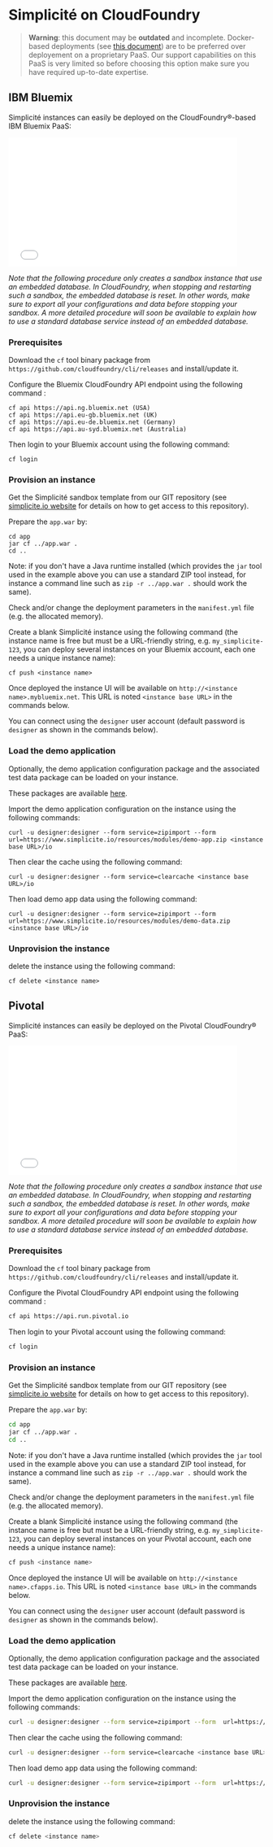 Simplicit&eacute; on CloudFoundry
=================================

> **Warning**: this document may be **outdated** and incomplete.
> Docker-based deployments (see [this document](/lesson/docs/operation/docker)) are to be preferred over deployement on a proprietary PaaS.
> Our support capabilities on this PaaS is very limited so before choosing this option make sure you have required up-to-date expertise.

IBM Bluemix
-----------

Simplicité instances can easily be deployed on the CloudFoundry&reg;-based IBM Bluemix PaaS:

<iframe width="450" height="254" src="//www.youtube.com/embed/P8cKAU2VDIg" frameborder="0" allowfullscreen></iframe>

_Note that the following procedure only creates a sandbox instance that use an embedded database.
In CloudFoundry, when stopping and restarting such a sandbox, the embedded database is reset.
In other words, make sure to export all your configurations and data before stopping your sandbox.
A more detailed procedure will soon be available to explain how to use a standard database
service instead of an embedded database._

### Prerequisites

Download the `cf` tool binary package from `https://github.com/cloudfoundry/cli/releases` and install/update it.

Configure the Bluemix CloudFoundry API endpoint using the following command :

	cf api https://api.ng.bluemix.net (USA)
	cf api https://api.eu-gb.bluemix.net (UK)
	cf api https://api.eu-de.bluemix.net (Germany)
	cf api https://api.au-syd.bluemix.net (Australia)

Then login to your Bluemix account using the following command:

	cf login

### Provision an instance

Get the Simplicité sandbox template from our GIT repository
(see [simplicite.io website](https://www.simplicite.io) for details on how to get access to this repository).

Prepare the `app.war` by:

	cd app
	jar cf ../app.war .
	cd ..

Note: if you don't have a Java runtime installed (which provides the `jar` tool used in the example above
you can use a standard ZIP tool instead, for instance a command line such as `zip -r ../app.war .` should work the same).

Check and/or change the deployment parameters in the `manifest.yml` file (e.g. the allocated memory).

Create a blank Simplicité instance using the following command
(the instance name is free but must be a URL-friendly string, e.g. `my_simplicite-123`,
you can deploy several instances on your Bluemix account, each one needs a unique instance name):
```
cf push <instance name>
```
Once deployed the instance UI will be available on `http://<instance name>.mybluemix.net`.
This URL is noted `<instance base URL>` in the commands below.

You can connect using the `designer` user account (default password is `designer` as shown in the commands below).

### Load the demo application

Optionally, the demo application configuration package and the associated test data package can be loaded on your instance.

These packages are available [here](../../modules).

Import the demo application configuration on the instance using the following commands:
```shell
curl -u designer:designer --form service=zipimport --form  url=https://www.simplicite.io/resources/modules/demo-app.zip <instance base URL>/io
```
Then clear the cache using the following command:
```shell
curl -u designer:designer --form service=clearcache <instance base URL>/io
```
Then load demo app data using the following command:
```shell
curl -u designer:designer --form service=zipimport --form  url=https://www.simplicite.io/resources/modules/demo-data.zip <instance base URL>/io
```
### Unprovision the instance

delete the instance using the following command:
```
cf delete <instance name>
```
Pivotal
-------

Simplicité instances can easily be deployed on the Pivotal CloudFoundry&reg; PaaS:

<iframe width="450" height="254" src="//www.youtube.com/embed/biIyeTruSf4" frameborder="0" allowfullscreen></iframe>

_Note that the following procedure only creates a sandbox instance that use an embedded database.
In CloudFoundry, when stopping and restarting such a sandbox, the embedded database is reset.
In other words, make sure to export all your configurations and data before stopping your sandbox.
A more detailed procedure will soon be available to explain how to use a standard database
service instead of an embedded database._

### Prerequisites

Download the `cf` tool binary package from `https://github.com/cloudfoundry/cli/releases` and install/update it.

Configure the Pivotal CloudFoundry API endpoint using the following command :

```bash
cf api https://api.run.pivotal.io
```

Then login to your Pivotal account using the following command:
 
```bash
cf login
```

### Provision an instance

Get the Simplicité sandbox template from our GIT repository
(see [simplicite.io website](https://www.simplicite.io) for details on how to get access to this repository).

Prepare the `app.war` by:

```bash
cd app
jar cf ../app.war .
cd ..
``` 

Note: if you don't have a Java runtime installed (which provides the `jar` tool used in the example above
you can use a standard ZIP tool instead, for instance a command line such as `zip -r ../app.war .` should work the same).

Check and/or change the deployment parameters in the `manifest.yml` file (e.g. the allocated memory).

Create a blank Simplicité instance using the following command
(the instance name is free but must be a URL-friendly string, e.g. `my_simplicite-123`,
you can deploy several instances on your Pivotal account, each one needs a unique instance name):

```bash
cf push <instance name>
```

Once deployed the instance UI will be available on `http://<instance name>.cfapps.io`.
This URL is noted `<instance base URL>` in the commands below.

You can connect using the `designer` user account (default password is `designer` as shown in the commands below).

### Load the demo application

Optionally, the demo application configuration package and the associated test data package can be loaded on your instance.

These packages are available [here](../../modules).

Import the demo application configuration on the instance using the following commands:

```bash
curl -u designer:designer --form service=zipimport --form  url=https://www.simplicite.io/resources/modules/demo-app.zip <instance base URL>/io
```

Then clear the cache using the following command:

```bash
curl -u designer:designer --form service=clearcache <instance base URL>/io
```

Then load demo app data using the following command:

```bash
curl -u designer:designer --form service=zipimport --form  url=https://www.simplicite.io/resources/modules/demo-data.zip <instance base URL>/io
```

### Unprovision the instance

delete the instance using the following command:

```bash
cf delete <instance name>

